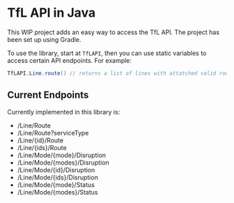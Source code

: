 # TfL API in Java

This WIP project adds an easy way to access the TfL API. The project has been set up using Gradle.

To use the library, start at `TfLAPI`, then you can use static variables to access certain API endpoints. For example:

```java
TfLAPI.Line.route() // returns a list of lines with attatched valid routes
```

## Current Endpoints

Currently implemented in this library is:

- /Line/Route
- /Line/Route?serviceType
- /Line/{id}/Route
- /Line/{ids}/Route
- /Line/Mode/{mode}/Disruption
- /Line/Mode/{modes}/Disruption
- /Line/Mode/{id}/Disruption
- /Line/Mode/{ids}/Disruption
- /Line/Mode/{mode}/Status
- /Line/Mode/{modes}/Status
